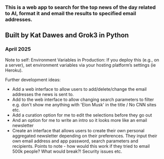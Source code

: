 ### This is a web app to search for the top news of the day related to AI, format it and email the results to specified email addresses.

## Built by Kat Dawes and Grok3 in Python

### April 2025

Note to self:
Environment Variables in Production: If you deploy this (e.g., on a server), set environment variables via your hosting platform’s settings (ie Heroku).

Further development ideas:

- Add a web interface to allow users to add/delete/change the email addresses the news is sent to.
- Add to the web interface to allow changing search parameters to filter e.g. don't show me anything with 'Elon Musk' in the title / No CNN sites etc.
- Add a curation option for me to edit the selections before they go out
- And an option for me to write an intro so it looks more like an email newsletter
- Create an interface that allows users to create their own personal aggregated newsletter depending on their preferences. They input their own email address and app password, search parameters and recipients. Points to note - how would this work if they tried to email 500k people? What would break?! Security issues etc.
